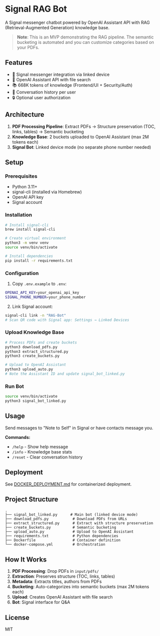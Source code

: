 # Signal RAG Bot

A Signal messenger chatbot powered by OpenAI Assistant API with RAG (Retrieval-Augmented Generation) knowledge base.

> **Note**: This is an MVP demonstrating the RAG pipeline. The semantic bucketing is automated and you can customize categories based on your PDFs.

## Features

- 📱 Signal messenger integration via linked device
- 🤖 OpenAI Assistant API with file search
- 📚 668K tokens of knowledge (Frontend/UI + Security/Auth)
- 💬 Conversation history per user
- 🔒 Optional user authorization

## Architecture

1. **PDF Processing Pipeline**: Extract PDFs → Structure preservation (TOC, links, tables) → Semantic bucketing
2. **Knowledge Base**: 2 buckets uploaded to OpenAI Assistant (max 2M tokens each)
3. **Signal Bot**: Linked device mode (no separate phone number needed)

## Setup

### Prerequisites

- Python 3.11+
- signal-cli (installed via Homebrew)
- OpenAI API key
- Signal account

### Installation

```bash
# Install signal-cli
brew install signal-cli

# Create virtual environment
python3 -m venv venv
source venv/bin/activate

# Install dependencies
pip install -r requirements.txt
```

### Configuration

1. Copy `.env.example` to `.env`:
```bash
OPENAI_API_KEY=your_openai_api_key
SIGNAL_PHONE_NUMBER=your_phone_number
```

2. Link Signal account:
```bash
signal-cli link -n "RAG-Bot"
# Scan QR code with Signal app: Settings → Linked Devices
```

### Upload Knowledge Base

```bash
# Process PDFs and create buckets
python3 download_pdfs.py
python3 extract_structured.py
python3 create_buckets.py

# Upload to OpenAI Assistant
python3 upload_auto.py
# Note the Assistant ID and update signal_bot_linked.py
```

### Run Bot

```bash
source venv/bin/activate
python3 signal_bot_linked.py
```

## Usage

Send messages to "Note to Self" in Signal or have contacts message you.

**Commands:**
- `/help` - Show help message
- `/info` - Knowledge base stats
- `/reset` - Clear conversation history

## Deployment

See [DOCKER_DEPLOYMENT.md](DOCKER_DEPLOYMENT.md) for containerized deployment.

## Project Structure

```
.
├── signal_bot_linked.py      # Main bot (linked device mode)
├── download_pdfs.py           # Download PDFs from URLs
├── extract_structured.py      # Extract with structure preservation
├── create_buckets.py          # Semantic bucketing
├── upload_auto.py             # Upload to OpenAI Assistant
├── requirements.txt           # Python dependencies
├── Dockerfile                 # Container definition
└── docker-compose.yml         # Orchestration
```

## How It Works

1. **PDF Processing**: Drop PDFs in `input/pdfs/`
2. **Extraction**: Preserves structure (TOC, links, tables)
3. **Metadata**: Extracts titles, authors from PDFs
4. **Bucketing**: Auto-categorizes into semantic buckets (max 2M tokens each)
5. **Upload**: Creates OpenAI Assistant with file search
6. **Bot**: Signal interface for Q&A

## License

MIT
